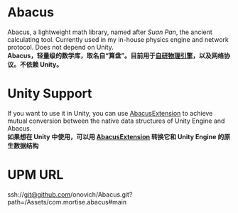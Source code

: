 # Abacus
Abacus, a lightweight math library, named after *Suan Pan*, the ancient calculating tool. Currently used in my in-house physics engine and network protocol. Does not depend on Unity. <br/>
**Abacus，轻量级的数学库，取名自“算盘”。目前用于[自研物理引擎](https://github.com/onovich/Pulse)，以及网络协议。不依赖 Unity。**

# Unity Support
If you want to use it in Unity, you can use [AbacusExtension](https://github.com/onovich/AbacusExtension) to achieve mutual conversion between the native data structures of Unity Engine and Abacus.<br/>
**如果想在 Unity 中使用，可以用 [AbacusExtension](https://github.com/onovich/AbacusExtension) 转换它和 Unity Engine 的原生数据结构**

# UPM URL
ssh://git@github.com/onovich/Abacus.git?path=/Assets/com.mortise.abacus#main
